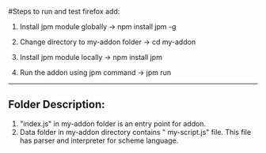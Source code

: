 #Steps to run and test firefox add:

1. Install jpm module globally
-> npm install jpm -g

2. Change directory to my-addon folder
-> cd my-addon

3. Install jpm module locally
-> npm install jpm

4. Run the addon using jpm command
-> jpm run



---
## Folder Description:
1. "index.js" in my-addon folder is an entry point for addon.
2. Data folder in my-addon directory contains " my-script.js" file. This file has parser and interpreter for scheme language.
 
